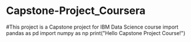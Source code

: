 # Capstone-Project_Coursera
#This project is a Capstone project for IBM Data Science course
import pandas as pd
import numpy as np
print("Hello Capstone Project Course!")
